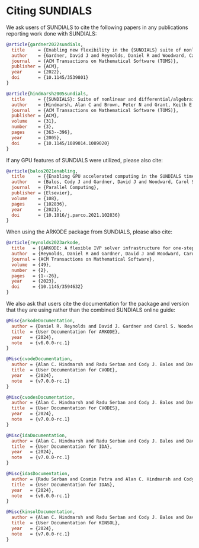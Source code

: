 # Citing SUNDIALS

We ask users of SUNDIALS to cite the following papers in any publications
reporting work done with SUNDIALS:

```bibtex
@article{gardner2022sundials,
  title     = {Enabling new flexibility in the {SUNDIALS} suite of nonlinear and differential/algebraic equation solvers},
  author    = {Gardner, David J and Reynolds, Daniel R and Woodward, Carol S and Balos, Cody J},
  journal   = {ACM Transactions on Mathematical Software (TOMS)},
  publisher = {ACM},
  year      = {2022},
  doi       = {10.1145/3539801}
}
```

```bibtex
@article{hindmarsh2005sundials,
  title     = {{SUNDIALS}: Suite of nonlinear and differential/algebraic equation solvers},
  author    = {Hindmarsh, Alan C and Brown, Peter N and Grant, Keith E and Lee, Steven L and Serban, Radu and Shumaker, Dan E and Woodward, Carol S},
  journal   = {ACM Transactions on Mathematical Software (TOMS)},
  publisher = {ACM},
  volume    = {31},
  number    = {3},
  pages     = {363--396},
  year      = {2005},
  doi       = {10.1145/1089014.1089020}
}
```

If any GPU features of SUNDIALS were utilized, please also cite:

```bibtex
@article{balos2021enabling,
  title     = {{Enabling GPU accelerated computing in the SUNDIALS time integration library}},
  author    = {Balos, Cody J and Gardner, David J and Woodward, Carol S and Reynolds, Daniel R},
  journal   = {Parallel Computing},
  publisher = {Elsevier},
  volume    = {108},
  pages     = {102836},
  year      = {2021},
  doi       = {10.1016/j.parco.2021.102836}
}
```

When using the ARKODE package from SUNDIALS, please also cite:

```bibtex
@article{reynolds2023arkode,
  title   = {{ARKODE: A flexible IVP solver infrastructure for one-step methods}},
  author  = {Reynolds, Daniel R and Gardner, David J and Woodward, Carol S and Chinomona, Rujeko},
  journal = {ACM Transactions on Mathematical Software},
  volume  = {49},
  number  = {2},
  pages   = {1--26},
  year    = {2023},
  doi     = {10.1145/3594632}
}
```

We also ask that users cite the documentation for the package and version that
they are using rather than the combined SUNDIALS online guide:

```bibtex
@Misc{arkodeDocumentation,
  author = {Daniel R. Reynolds and David J. Gardner and Carol S. Woodward and Cody J. Balos},
  title  = {User Documentation for ARKODE},
  year   = {2024},
  note   = {v6.0.0-rc.1}
}
```

```bibtex
@Misc{cvodeDocumentation,
  author = {Alan C. Hindmarsh and Radu Serban and Cody J. Balos and David J. Gardner and Daniel R. Reynolds and Carol S. Woodward},
  title  = {User Documentation for CVODE},
  year   = {2024},
  note   = {v7.0.0-rc.1}
}
```

```bibtex
@Misc{cvodesDocumentation,
  author = {Alan C. Hindmarsh and Radu Serban and Cody J. Balos and David J. Gardner and Daniel R. Reynolds and Carol S. Woodward},
  title  = {User Documentation for CVODES},
  year   = {2024},
  note   = {v7.0.0-rc.1}
}
```

```bibtex
@Misc{idaDocumentation,
  author = {Alan C. Hindmarsh and Radu Serban and Cody J. Balos and David J. Gardner and Daniel R. Reynolds and Carol S. Woodward},
  title  = {User Documentation for IDA},
  year   = {2024},
  note   = {v7.0.0-rc.1}
}
```

```bibtex
@Misc{idasDocumentation,
  author = {Radu Serban and Cosmin Petra and Alan C. Hindmarsh and Cody J. Balos and David J. Gardner and Daniel R. Reynolds and Carol S. Woodward},
  title  = {User Documentation for IDAS},
  year   = {2024},
  note   = {v6.0.0-rc.1}
}
```

```bibtex
@Misc{kinsolDocumentation,
  author = {Alan C. Hindmarsh and Radu Serban and Cody J. Balos and David J. Gardner and Daniel R. Reynolds and Carol S. Woodward},
  title  = {User Documentation for KINSOL},
  year   = {2024},
  note   = {v7.0.0-rc.1}
}
```
